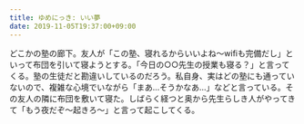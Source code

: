```yaml
---
title: ゆめにっき: いい夢
date: 2019-11-05T19:37:00+09:00
---
```


どこかの塾の廊下。友人が「この塾、寝れるからいいよね〜wifiも完備だし」といって布団を引いて寝ようとする。「今日の○○先生の授業も寝る？」と言ってくる。塾の生徒だと勘違いしているのだろう。私自身、実はどの塾にも通っていないので、複雑な心境でいながら「まあ…そうかなあ…」などと言っている。その友人の隣に布団を敷いて寝た。しばらく経つと奥から先生らしき人がやってきて「もう夜だぞ〜起きろ〜」と言って起こしてくる。

